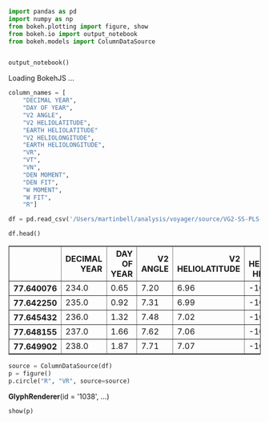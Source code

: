 ```python
import pandas as pd
import numpy as np
from bokeh.plotting import figure, show
from bokeh.io import output_notebook
from bokeh.models import ColumnDataSource


output_notebook()
```



<div class="bk-root">
    <a href="https://bokeh.org" target="_blank" class="bk-logo bk-logo-small bk-logo-notebook"></a>
    <span id="1105">Loading BokehJS ...</span>
</div>





```python
column_names = [
    "DECIMAL YEAR",
    "DAY OF YEAR",
    "V2 ANGLE",
    "V2 HELIOLATITUDE",
    "EARTH HELIOLATITUDE"
    "V2 HELIOLONGITUDE",
    "EARTH HELIOLONGITUDE",
    "VR",
    "VT",
    "VN",
    "DEN MOMENT",
    "DEN FIT",
    "W MOMENT",
    "W FIT",
    "R"]
```


```python
df = pd.read_csv('/Users/martinbell/analysis/voyager/source/VG2-SS-PLS-4-SUMM-1DAY-AVG-V1.0/DATA/2018_021_AUG.TAB', sep='\s+', header = None, names = column_names)
```


```python
df.head()
```




<div>
<style scoped>
    .dataframe tbody tr th:only-of-type {
        vertical-align: middle;
    }

    .dataframe tbody tr th {
        vertical-align: top;
    }

    .dataframe thead th {
        text-align: right;
    }
</style>
<table border="1" class="dataframe">
  <thead>
    <tr style="text-align: right;">
      <th></th>
      <th>DECIMAL YEAR</th>
      <th>DAY OF YEAR</th>
      <th>V2 ANGLE</th>
      <th>V2 HELIOLATITUDE</th>
      <th>EARTH HELIOLATITUDEV2 HELIOLONGITUDE</th>
      <th>EARTH HELIOLONGITUDE</th>
      <th>VR</th>
      <th>VT</th>
      <th>VN</th>
      <th>DEN MOMENT</th>
      <th>DEN FIT</th>
      <th>W MOMENT</th>
      <th>W FIT</th>
      <th>R</th>
    </tr>
  </thead>
  <tbody>
    <tr>
      <th>77.640076</th>
      <td>234.0</td>
      <td>0.65</td>
      <td>7.20</td>
      <td>6.96</td>
      <td>-105.56</td>
      <td>-106.17</td>
      <td>350.89</td>
      <td>30.24</td>
      <td>15.65</td>
      <td>4.82811</td>
      <td>4.54375</td>
      <td>28.89</td>
      <td>25.42</td>
      <td>1.01235</td>
    </tr>
    <tr>
      <th>77.642250</th>
      <td>235.0</td>
      <td>0.92</td>
      <td>7.31</td>
      <td>6.99</td>
      <td>-104.55</td>
      <td>-105.41</td>
      <td>330.08</td>
      <td>26.39</td>
      <td>35.59</td>
      <td>9.81383</td>
      <td>9.17923</td>
      <td>20.89</td>
      <td>19.74</td>
      <td>1.01124</td>
    </tr>
    <tr>
      <th>77.645432</th>
      <td>236.0</td>
      <td>1.32</td>
      <td>7.48</td>
      <td>7.02</td>
      <td>-103.06</td>
      <td>-104.29</td>
      <td>349.73</td>
      <td>19.66</td>
      <td>12.29</td>
      <td>9.33560</td>
      <td>8.88595</td>
      <td>27.19</td>
      <td>24.35</td>
      <td>1.00993</td>
    </tr>
    <tr>
      <th>77.648155</th>
      <td>237.0</td>
      <td>1.66</td>
      <td>7.62</td>
      <td>7.06</td>
      <td>-101.78</td>
      <td>-103.33</td>
      <td>412.15</td>
      <td>-17.06</td>
      <td>30.62</td>
      <td>10.11626</td>
      <td>10.83677</td>
      <td>39.99</td>
      <td>45.81</td>
      <td>1.00895</td>
    </tr>
    <tr>
      <th>77.649902</th>
      <td>238.0</td>
      <td>1.87</td>
      <td>7.71</td>
      <td>7.07</td>
      <td>-100.97</td>
      <td>-102.72</td>
      <td>413.96</td>
      <td>36.35</td>
      <td>43.00</td>
      <td>7.29820</td>
      <td>7.35626</td>
      <td>37.77</td>
      <td>38.45</td>
      <td>1.00800</td>
    </tr>
  </tbody>
</table>
</div>




```python
source = ColumnDataSource(df)
p = figure()
p.circle("R", "VR", source=source)
```




<div style="display: table;"><div style="display: table-row;"><div style="display: table-cell;"><b title="bokeh.models.renderers.GlyphRenderer">GlyphRenderer</b>(</div><div style="display: table-cell;">id&nbsp;=&nbsp;'1038', <span id="1041" style="cursor: pointer;">&hellip;)</span></div></div><div class="1040" style="display: none;"><div style="display: table-cell;"></div><div style="display: table-cell;">data_source&nbsp;=&nbsp;ColumnDataSource(id='1003', ...),</div></div><div class="1040" style="display: none;"><div style="display: table-cell;"></div><div style="display: table-cell;">glyph&nbsp;=&nbsp;Circle(id='1036', ...),</div></div><div class="1040" style="display: none;"><div style="display: table-cell;"></div><div style="display: table-cell;">hover_glyph&nbsp;=&nbsp;None,</div></div><div class="1040" style="display: none;"><div style="display: table-cell;"></div><div style="display: table-cell;">js_event_callbacks&nbsp;=&nbsp;{},</div></div><div class="1040" style="display: none;"><div style="display: table-cell;"></div><div style="display: table-cell;">js_property_callbacks&nbsp;=&nbsp;{},</div></div><div class="1040" style="display: none;"><div style="display: table-cell;"></div><div style="display: table-cell;">level&nbsp;=&nbsp;'glyph',</div></div><div class="1040" style="display: none;"><div style="display: table-cell;"></div><div style="display: table-cell;">muted&nbsp;=&nbsp;False,</div></div><div class="1040" style="display: none;"><div style="display: table-cell;"></div><div style="display: table-cell;">muted_glyph&nbsp;=&nbsp;None,</div></div><div class="1040" style="display: none;"><div style="display: table-cell;"></div><div style="display: table-cell;">name&nbsp;=&nbsp;None,</div></div><div class="1040" style="display: none;"><div style="display: table-cell;"></div><div style="display: table-cell;">nonselection_glyph&nbsp;=&nbsp;Circle(id='1037', ...),</div></div><div class="1040" style="display: none;"><div style="display: table-cell;"></div><div style="display: table-cell;">selection_glyph&nbsp;=&nbsp;None,</div></div><div class="1040" style="display: none;"><div style="display: table-cell;"></div><div style="display: table-cell;">subscribed_events&nbsp;=&nbsp;[],</div></div><div class="1040" style="display: none;"><div style="display: table-cell;"></div><div style="display: table-cell;">tags&nbsp;=&nbsp;[],</div></div><div class="1040" style="display: none;"><div style="display: table-cell;"></div><div style="display: table-cell;">view&nbsp;=&nbsp;CDSView(id='1039', ...),</div></div><div class="1040" style="display: none;"><div style="display: table-cell;"></div><div style="display: table-cell;">visible&nbsp;=&nbsp;True,</div></div><div class="1040" style="display: none;"><div style="display: table-cell;"></div><div style="display: table-cell;">x_range_name&nbsp;=&nbsp;'default',</div></div><div class="1040" style="display: none;"><div style="display: table-cell;"></div><div style="display: table-cell;">y_range_name&nbsp;=&nbsp;'default')</div></div></div>
<script>
(function() {
  var expanded = false;
  var ellipsis = document.getElementById("1041");
  ellipsis.addEventListener("click", function() {
    var rows = document.getElementsByClassName("1040");
    for (var i = 0; i < rows.length; i++) {
      var el = rows[i];
      el.style.display = expanded ? "none" : "table-row";
    }
    ellipsis.innerHTML = expanded ? "&hellip;)" : "&lsaquo;&lsaquo;&lsaquo;";
    expanded = !expanded;
  });
})();
</script>





```python
show(p)
```








<div class="bk-root" id="8be82a25-df8b-4013-9f2d-c0db3c7d5464" data-root-id="1004"></div>






```python

```
